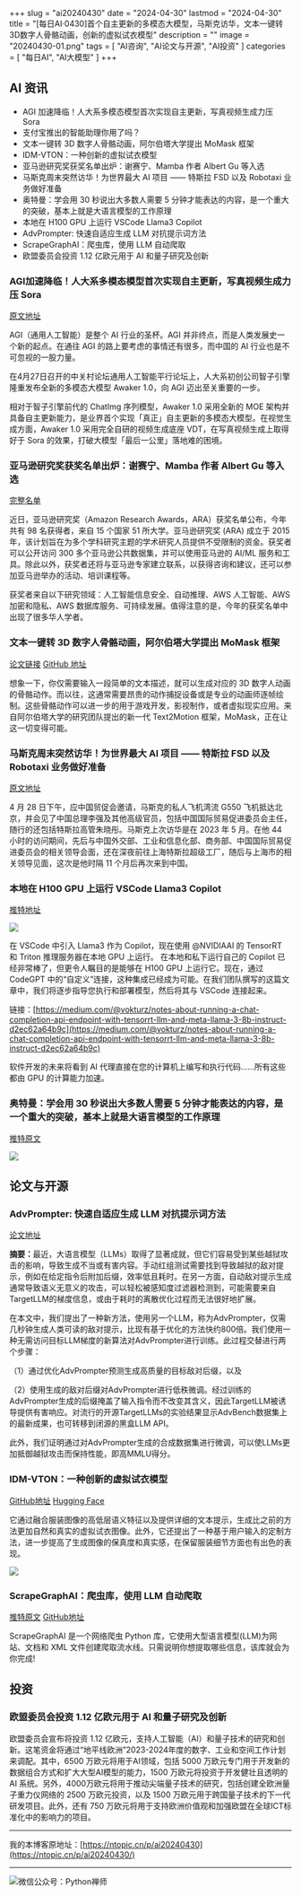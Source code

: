 +++
slug = "ai20240430"
date = "2024-04-30"
lastmod = "2024-04-30"
title = "[每日AI·0430]首个自主更新的多模态大模型，马斯克访华，文本一键转3D数字人骨骼动画，创新的虚拟试衣模型"
description = ""
image = "20240430-01.png"
tags = [ "AI咨询", "AI论文与开源", "AI投资" ]
categories = [ "每日AI", "AI大模型" ]
+++

## AI 资讯
+ AGI 加速降临！人大系多模态模型首次实现自主更新，写真视频生成力压 Sora
+ 支付宝推出的智能助理你用了吗？
+ 文本一键转 3D 数字人骨骼动画，阿尔伯塔大学提出 MoMask 框架
+ IDM-VTON：一种创新的虚拟试衣模型
+ 亚马逊研究奖获奖名单出炉：谢赛宁、Mamba 作者 Albert Gu 等入选
+ 马斯克周末突然访华！为世界最大 AI 项目 —— 特斯拉 FSD 以及 Robotaxi 业务做好准备
+ 奥特曼：学会用 30 秒说出大多数人需要 5 分钟才能表达的内容，是一个重大的突破，基本上就是大语言模型的工作原理
+ 本地在 H100 GPU 上运行 VSCode Llama3 Copilot
+ AdvPrompter: 快速自适应生成 LLM 对抗提示词方法
+ ScrapeGraphAI：爬虫库，使用 LLM 自动爬取
+ 欧盟委员会投资 1.12 亿欧元用于 AI 和量子研究及创新

### AGI加速降临！人大系多模态模型首次实现自主更新，写真视频生成力压 Sora
[原文地址](https://www.ifanr.com/1583512)

AGI（通用人工智能）是整个 AI 行业的圣杯。AGI 并非终点，而是人类发展史一个新的起点。在通往 AGI 的路上要考虑的事情还有很多，而中国的 AI 行业也是不可忽视的一股力量。

在4月27日召开的中关村论坛通用人工智能平行论坛上，人大系初创公司智子引擎隆重发布全新的多模态大模型 Awaker 1.0，向 AGI 迈出至关重要的一步。

相对于智子引擎前代的 ChatImg 序列模型，Awaker 1.0 采用全新的 MOE 架构并具备自主更新能力，是业界首个实现「真正」自主更新的多模态大模型。在视觉生成方面，Awaker 1.0 采用完全自研的视频生成底座 VDT，在写真视频生成上取得好于 Sora 的效果，打破大模型「最后一公里」落地难的困境。

### 亚马逊研究奖获奖名单出炉：谢赛宁、Mamba 作者 Albert Gu 等入选
[完整名单](https://www.amazon.science/research-awards/program-updates/99-amazon-research-awards-recipients-announced)

近日，亚马逊研究奖（Amazon Research Awards，ARA）获奖名单公布，今年共有 98 名获得者，来自 15 个国家 51 所大学。亚马逊研究奖 (ARA) 成立于 2015 年，该计划旨在为多个学科研究主题的学术研究人员提供不受限制的资金。获奖者可以公开访问 300 多个亚马逊公共数据集，并可以使用亚马逊的 AI/ML 服务和工具。除此以外，获奖者还将与亚马逊专家建立联系，以获得咨询和建议，还可以参加亚马逊举办的活动、培训课程等。

获奖者来自以下研究领域：人工智能信息安全、自动推理、AWS 人工智能、AWS 加密和隐私、AWS 数据库服务、可持续发展。值得注意的是，今年的获奖名单中出现了很多华人学者。

### 文本一键转 3D 数字人骨骼动画，阿尔伯塔大学提出 MoMask 框架
[论文链接](https://arxiv.org/abs/2312.00063)   [GitHub 地址](https://github.com/EricGuo5513/momask-codes)

想象一下，你仅需要输入一段简单的文本描述，就可以生成对应的 3D 数字人动画的骨骼动作。而以往，这通常需要昂贵的动作捕捉设备或是专业的动画师逐帧绘制。这些骨骼动作可以进一步的用于游戏开发，影视制作，或者虚拟现实应用。来自阿尔伯塔大学的研究团队提出的新一代 Text2Motion 框架，MoMask，正在让这一切变得可能。

### 马斯克周末突然访华！为世界最大 AI 项目 —— 特斯拉 FSD 以及 Robotaxi 业务做好准备
[原文地址](https://mp.weixin.qq.com/s/3XyfNbHHeuEzpPddzNV0HA)

4 月 28 日下午，应中国贸促会邀请，马斯克的私人飞机湾流 G550 飞机抵达北京，并会见了中国总理李强及其他高级官员，包括中国国际贸易促进委员会主任，随行的还包括特斯拉高管朱晓彤。马斯克上次访华是在 2023 年 5 月。在他 44 小时的访问期间，先后与中国外交部、工业和信息化部、商务部、中国国际贸易促进委员会的相关领导会面，还在深夜前往上海特斯拉超级工厂，随后与上海市的相关领导见面，这次是他时隔 11 个月后再次来到中国。

### 本地在 H100 GPU 上运行 VSCode Llama3 Copilot
[推特地址](https://twitter.com/dani_avila7/status/1784685190000070819)

![](20240430-01.png)

在 VSCode 中引入 Llama3 作为 Copilot，现在使用 @NVIDIAAI 的 TensorRT 和 Triton 推理服务器在本地 GPU 上运行。
在本地和私下运行自己的 Copilot 已经非常棒了，但更令人瞩目的是能够在 H100 GPU 上运行它。现在，通过 CodeGPT 中的“自定义”连接，这种集成已经成为可能。在我们团队撰写的这篇文章中，我们将逐步指导您执行和部署模型，然后将其与 VSCode 连接起来。

链接：[https://medium.com/@vokturz/notes-about-running-a-chat-completion-api-endpoint-with-tensorrt-llm-and-meta-llama-3-8b-instruct-d2ec62a64b9c](https://medium.com/@vokturz/notes-about-running-a-chat-completion-api-endpoint-with-tensorrt-llm-and-meta-llama-3-8b-instruct-d2ec62a64b9c)

软件开发的未来将看到 AI 代理直接在您的计算机上编写和执行代码……所有这些都由 GPU 的计算能力加速。

### 奥特曼：学会用 30 秒说出大多数人需要 5 分钟才能表达的内容，是一个重大的突破，基本上就是大语言模型的工作原理
[推特原文](https://twitter.com/sama/status/1784643737525837935)

![](20240430-02.png)

## 论文与开源
### AdvPrompter: 快速自适应生成 LLM 对抗提示词方法
[论文地址](https://arxiv.org/abs/2404.16873)

<b>摘要：</b>最近，大语言模型（LLMs）取得了显著成就，但它们容易受到某些越狱攻击的影响，导致生成不当或有害内容。手动红组测试需要找到导致越狱的敌对提示，例如在给定指令后附加后缀，效率低且耗时。在另一方面，自动敌对提示生成通常导致语义无意义的攻击，可以轻松被感知度过滤器检测到，可能需要来自TargetLLM的梯度信息，或由于耗时的离散优化过程而无法很好地扩展。

在本文中，我们提出了一种新方法，使用另一个LLM，称为AdvPrompter，仅需几秒钟生成人类可读的敌对提示，比现有基于优化的方法快约800倍。我们使用一种无需访问目标LLM梯度的新算法对AdvPrompter进行训练。此过程交替进行两个步骤：

（1）通过优化AdvPrompter预测生成高质量的目标敌对后缀，以及

（2）使用生成的敌对后缀对AdvPrompter进行低秩微调。经过训练的AdvPrompter生成的后缀掩盖了输入指令而不改变其含义，因此TargetLLM被诱导提供有害响应。对流行的开源TargetLLMs的实验结果显示AdvBench数据集上的最新成果，也可转移到闭源的黑盒LLM API。

此外，我们证明通过对AdvPrompter生成的合成数据集进行微调，可以使LLMs更加抵御越狱攻击而保持性能，即高MMLU得分。

### IDM-VTON：一种创新的虚拟试衣模型
[GitHub地址](https://github.com/yisol/IDM-VTON)  [Hugging Face](https://huggingface.co/spaces/yisol/IDM-VTON)

它通过融合服装图像的高低层语义特征以及提供详细的文本提示，生成比之前的方法更加自然和真实的虚拟试衣图像。此外，它还提出了一种基于用户输入的定制方法，进一步提高了生成图像的保真度和真实感，在保留服装细节方面也有出色的表现。

![](20240430-03.png)


### ScrapeGraphAI：爬虫库，使用 LLM 自动爬取
[推特原文](https://twitter.com/LangChainAI/status/1784590140444176592)  [GitHub地址](https://github.com/VinciGit00/Scrapegraph-ai)

ScrapeGraphAI 是一个网络爬虫 Python 库，它使用大型语言模型(LLM)为网站、文档和 XML 文件创建爬取流水线。只需说明你想提取哪些信息，该库就会为你完成!

## 投资
### 欧盟委员会投资 1.12 亿欧元用于 AI 和量子研究及创新

欧盟委员会宣布将投资 1.12 亿欧元，支持人工智能（AI）和量子技术的研究和创新。这笔资金将通过“地平线欧洲”2023-2024年度的数字、工业和空间工作计划来调配。其中，6500 万欧元将用于AI领域，包括 5000 万欧元专门用于开发新的数据组合方式和扩大大型AI模型的能力，1500 万欧元将投资于开发健壮且透明的 AI 系统。另外，4000万欧元将用于推动尖端量子技术的研究，包括创建全欧洲量子重力仪网络的 2500 万欧元投资，以及 1500 万欧元用于跨国量子技术的下一代研发项目。此外，还有 750 万欧元将用于支持欧洲价值观和加强欧盟在全球ICT标准化中的影响力的项目。

---
我的本博客原地址：[https://ntopic.cn/p/ai20240430](https://ntopic.cn/p/ai20240430/)

---

![微信公众号：Python禅师](https://ntopic.cn/PythonCS/LOGO12.png)
